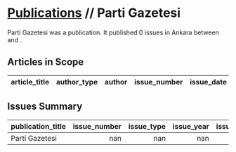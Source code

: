 # [Publications](firstlevel_publications.md) // Parti Gazetesi

Parti Gazetesi was a  publication. It published 0 issues in Ankara between  and .

## Articles in Scope

| article_title   | author_type   | author   | issue_number   | issue_date   | pages   |
|-----------------|---------------|----------|----------------|--------------|---------|

## Issues Summary

| publication_title   |   issue_number |   issue_type |   issue_year |   issue_month |   issue_day |   printing_house_name |
|:--------------------|---------------:|-------------:|-------------:|--------------:|------------:|----------------------:|
| Parti Gazetesi      |            nan |          nan |          nan |           nan |         nan |                   nan |